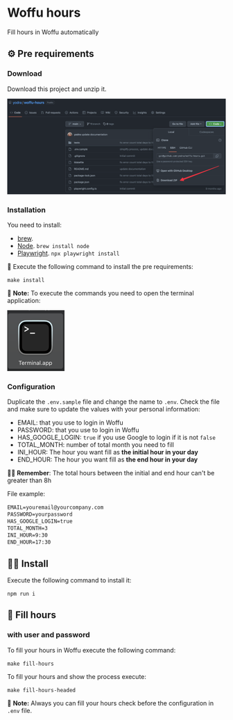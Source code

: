 # Woffu hours

Fill hours in Woffu automatically

## ⚙️ Pre requirements

### Download

Download this project and unzip it.

![download_zip.png](download_zip.png)

### Installation

You need to install:
- [brew](https://brew.sh/).
- [Node](https://nodejs.org/en/). `brew install node`
- [Playwright](https://playwright.dev/). `npx playwright install`

👀 Execute the following command to install the pre requirements:

````shell
make install
````

📝 **Note:** To execute the commands you need to open the terminal application:

![terminal.png](terminal.png)

### Configuration 

Duplicate the `.env.sample` file and change the name to `.env`.
Check the file and make sure to update the values with your personal information:

- EMAIL: that you use to login in Woffu
- PASSWORD: that you use to login in Woffu
- HAS_GOOGLE_LOGIN: `true` if you use Google to login if it is not `false`
- TOTAL_MONTH: number of total month you need to fill
- INI_HOUR: The hour you want fill as **the initial hour in your day**
- END_HOUR: The hour you want fill as **the end hour in your day**

🙋‍♀ **️Remember**: The total hours between the initial and end hour can't be greater than 8h

File example:

```
EMAIL=youremail@yourcompany.com
PASSWORD=yourpassword
HAS_GOOGLE_LOGIN=true
TOTAL_MONTH=3
INI_HOUR=9:30
END_HOUR=17:30
```

## 👷‍♀️ Install

Execute the following command to install it:

```shell
npm run i
```

## 🚀 Fill hours 

### with user and password

To fill your hours in Woffu execute the following command:

```shell
make fill-hours
```

To fill your hours and show the process execute: 

```shell
make fill-hours-headed
```

📝 **Note:** Always you can fill your hours check before the configuration in `.env` file.
